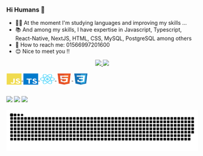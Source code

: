 ### Hi Humans 👋



- 👨‍🎓  At the moment I'm studying languages and improving my skills ...
- 📚  And among my skills, I have expertise in Javascript, Typescript, React-Native, NextJS, HTML, CSS, MySQL, PostgreSQL among others
- 📱  How to reach me: 01566997201600
- 😊 Nice to meet you !! 

<div align="center">
  <a href="https://github.com/E-Mello">
  <img height="180em" src="https://github-readme-stats.vercel.app/api?username=E-Mello&show_icons=true&theme=dracula&include_all_commits=true&count_private=true"/>
  <img height="180em" src="https://github-readme-stats.vercel.app/api/top-langs/?username=E-Mello&layout=compact&langs_count=7&theme=dracula"/>
</div>
<div style="display: inline_block"><br>
  <img align="center" alt="Mello-Js" height="30" width="40" src="https://raw.githubusercontent.com/devicons/devicon/master/icons/javascript/javascript-plain.svg">
  <img align="center" alt="Mello-Ts" height="30" width="40" src="https://raw.githubusercontent.com/devicons/devicon/master/icons/typescript/typescript-plain.svg">
  <img align="center" alt="Mello-React" height="30" width="40" src="https://raw.githubusercontent.com/devicons/devicon/master/icons/react/react-original.svg">
  <img align="center" alt="Mello-HTML" height="30" width="40" src="https://raw.githubusercontent.com/devicons/devicon/master/icons/html5/html5-original.svg">
  <img align="center" alt="Mello-CSS" height="30" width="40" src="https://raw.githubusercontent.com/devicons/devicon/master/icons/css3/css3-original.svg">
  </div>
  
  ##
  
  <div>
      <a href="https://www.instagram.com/dev.mello/" target="_blank"><img src="https://img.shields.io/badge/-Instagram-%23E4405F?style=for-the-badge&logo=instagram&logoColor=white" target="_blank"></a>
      <a href="https://www.linkedin.com/in/%C3%A9dio-melo-264714230/" target="_blank"><img src="https://img.shields.io/badge/-LinkedIn-%230077B5?style=for-the-badge&logo=linkedin&logoColor=white" target="_blank"></a>
<!--       <a href="https://discord.gg/d87NTvdtWz" target="_blank"><img src="https://img.shields.io/badge/Discord-7289DA?style=for-the-badge&logo=discord&logoColor=white" target="_blank"></a>   -->
      <a href="https://api.whatsapp.com/send?l=pt&phone=5566997201600" target="_blank"><img src="https://img.shields.io/badge/WhatsApp-25D366?style=for-the-badge&logo=whatsapp&logoColor=white" target="_blank"></a>     
  <br/><br/>
<!--![snake gif](https://github.com/E-Mello/E-Mello/blob/output/github-contribution-grid-snake.gif)-->
<img alt="My Contributions" src="https://github.com/E-Mello/E-Mello/blob/output/github-contribution-grid-snake-dark.svg"/>
    
  </div>
